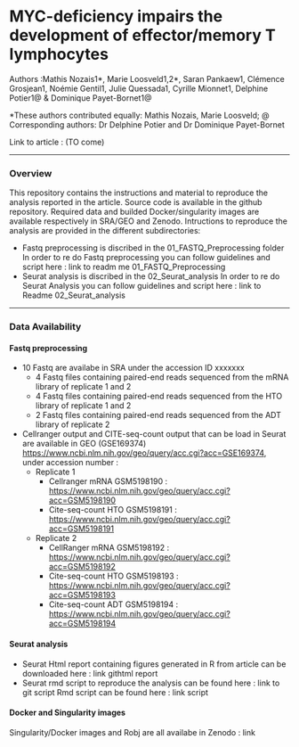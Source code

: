 # MYC-deficiency impairs the development of effector/memory T lymphocytes

Authors :Mathis Nozais1*, Marie Loosveld1,2*, Saran Pankaew1, Clémence Grosjean1, Noémie Gentil1, Julie Quessada1, Cyrille Mionnet1, Delphine Potier1@ & Dominique Payet-Bornet1@

*These authors contributed equally: Mathis Nozais, Marie Loosveld; @ Corresponding authors: Dr Delphine Potier and Dr Dominique Payet-Bornet

Link to article : (TO come)

---

### Overview
This repository contains the instructions and material to reproduce the analysis reported in the article. Source code is available in the github repository. Required data and builded Docker/singularity images are available respectively in SRA/GEO and Zenodo. Intructions to reproduce the analysis are provided in the different subdirectories:

- Fastq preprocessing is discribed in the 01_FASTQ_Preprocessing folder
In order to re do Fastq preprocessing you can follow guidelines and script here : link to readm me 01_FASTQ_Preprocessing
- Seurat analysis is discribed in the 02_Seurat_analysis
In order to re do Seurat Analysis you can follow guidelines and script here : link to Readme 02_Seurat_analysis

---

### Data Availability
#### Fastq preprocessing
- 10 Fastq are availabe in SRA under the accession ID xxxxxxx
  - 4 Fastq files containing paired-end reads sequenced from the mRNA library of replicate 1 and 2
  - 4 Fastq files containing paired-end reads sequenced from the HTO library of replicate 1 and 2
  - 2 Fastq files containing paired-end reads sequenced from the ADT library of replicate 2
- Cellranger output and CITE-seq-count output that can be load in Seurat are available in GEO (GSE169374) https://www.ncbi.nlm.nih.gov/geo/query/acc.cgi?acc=GSE169374, under accession number :
  - Replicate 1
    - Cellranger mRNA GSM5198190 : https://www.ncbi.nlm.nih.gov/geo/query/acc.cgi?acc=GSM5198190
    - Cite-seq-count HTO GSM5198191 : https://www.ncbi.nlm.nih.gov/geo/query/acc.cgi?acc=GSM5198191
  - Replicate 2
    - CellRanger mRNA GSM5198192 : https://www.ncbi.nlm.nih.gov/geo/query/acc.cgi?acc=GSM5198192
    - Cite-seq-count HTO GSM5198193	: https://www.ncbi.nlm.nih.gov/geo/query/acc.cgi?acc=GSM5198193
    - Cite-seq-count ADT GSM5198194	: https://www.ncbi.nlm.nih.gov/geo/query/acc.cgi?acc=GSM5198194


#### Seurat analysis
- Seurat Html report containing figures generated in R from article can be downloaded here : link githtml report
- Seurat rmd script to reproduce the analysis can be found here : link to git script
Rmd script can be found here : link script


#### Docker and Singularity images
Singularity/Docker images and Robj are all availabe in Zenodo : link
